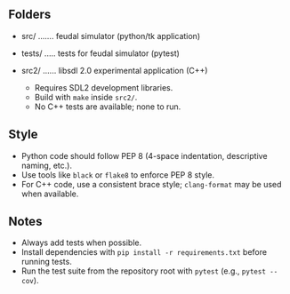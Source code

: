 Folders
-------

- src/ ....... feudal simulator (python/tk application)
- tests/ ..... tests for feudal simulator (pytest)

- src2/ ...... libsdl 2.0 experimental application (C++)
  - Requires SDL2 development libraries.
  - Build with `make` inside `src2/`.
  - No C++ tests are available; none to run.

Style
-----

- Python code should follow PEP 8 (4-space indentation, descriptive naming, etc.).
- Use tools like `black` or `flake8` to enforce PEP 8 style.
- For C++ code, use a consistent brace style; `clang-format` may be used when available.

Notes
-----

- Always add tests when possible.
- Install dependencies with `pip install -r requirements.txt` before running tests.
- Run the test suite from the repository root with `pytest` (e.g., `pytest --cov`).

